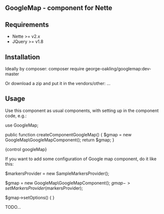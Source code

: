 GoogleMap - component for Nette
-------------------------------


Requirements
------------

- Nette >= v2.x
- JQuery >= v1.8


Installation
------------

Ideally by composer:
composer require george-oakling/googlemap:dev-master

Or download a zip and put it in the vendors/other:
...


Usage
-----

Use this component as usual components, with setting up in the component code, e.g.:

use GoogleMap;

public function createComponentGoogleMap()
{
  $gmap = new GoogleMap\GoogleMapComponent();
  return $gmap;
}

{control googleMap}

If you want to add some configuration of Google map component, do it like this:

$markersProvider = new SampleMarkersProvider();

$gmap = new GoogleMap\GoogleMapComponent();
$gmap->setMarkersProvider($markersProvider);

$gmap->setOptions()
{
}

TODO...


